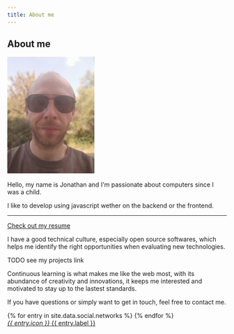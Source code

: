 ```yaml
---
title: About me
---
```

## About me

![Profile picture](/assets/images/about.jpg)

Hello, my name is Jonathan and I'm passionate about computers since I was a child.

I like to develop using javascript wether on the backend or the frontend.

---

<a href="/resume" class="mui-btn mui-btn--primary">Check out my resume</a>

I have a good technical culture, especially open source softwares, which helps me identify the right opportunities when evaluating new technologies.

TODO see my projects link

Continuous learning is what makes me like the web most, with its abundance of creativity and innovations, it keeps me interested and motivated to stay up to the lastest standards.

If you have questions or simply want to get in touch, feel free to contact me.

{% for entry in site.data.social.networks %}
<a href="{{ entry.url }}" class="mui-btn mui-btn--primary" style="float: left; margin-right: 1rem">
  <i class="material-icons">{{ entry.icon }}</i>
  {{ entry.label }}
</a>
{% endfor %}